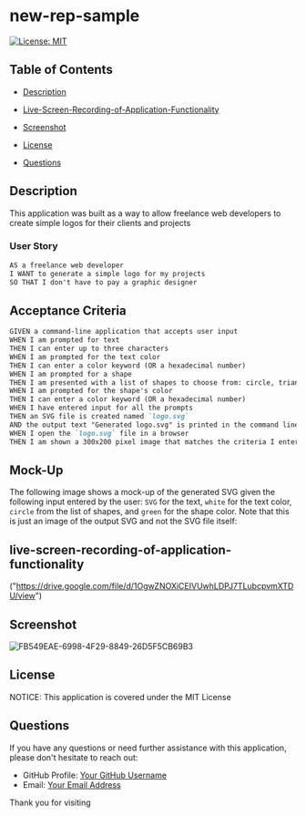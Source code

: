 # new-rep-sample

[![License: MIT](https://img.shields.io/badge/License-MIT-blue.svg)](https://opensource.org/licenses/MIT)

## Table of Contents

 * [Description](#description)

 * [Live-Screen-Recording-of-Application-Functionality](#live-screen-recording-of-application-functionality)

 * [Screenshot](#screenshot)

 * [License](#license)

 * [Questions](#questions)


## Description

This application was built as a way to allow freelance web developers to create simple logos for their clients and projects

### User Story

```md
AS a freelance web developer
I WANT to generate a simple logo for my projects
SO THAT I don't have to pay a graphic designer
```

## Acceptance Criteria

```md
GIVEN a command-line application that accepts user input
WHEN I am prompted for text
THEN I can enter up to three characters
WHEN I am prompted for the text color
THEN I can enter a color keyword (OR a hexadecimal number)
WHEN I am prompted for a shape
THEN I am presented with a list of shapes to choose from: circle, triangle, and square
WHEN I am prompted for the shape's color
THEN I can enter a color keyword (OR a hexadecimal number)
WHEN I have entered input for all the prompts
THEN an SVG file is created named `logo.svg`
AND the output text "Generated logo.svg" is printed in the command line
WHEN I open the `logo.svg` file in a browser
THEN I am shown a 300x200 pixel image that matches the criteria I entered
```

## Mock-Up

The following image shows a mock-up of the generated SVG given the following input entered by the user: `SVG` for the text, `white` for the text color, `circle` from the list of shapes, and `green` for the shape color. Note that this is just an image of the output SVG and not the SVG file itself:


## live-screen-recording-of-application-functionality
("https://drive.google.com/file/d/1OgwZNOXiCEIVUwhLDPJ7TLubcpvmXTDU/view")


## Screenshot
![FB549EAE-6998-4F29-8849-26D5F5CB69B3](https://github.com/Kingwizard96/new-rep-sample/assets/132643725/6123a460-9a66-405f-baa5-b81abddc2447)
 
## License

NOTICE: This application is covered under the MIT License


## Questions
If you have any questions or need further assistance with this application, please don't hesitate to reach out:

- GitHub Profile: [Your GitHub Username](https://github.com/kingwizard96)
- Email: [Your Email Address](mailto:calvarado1996@gmail.com)




Thank you for visiting